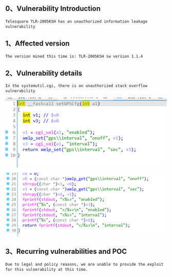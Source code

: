 ## 0、Vulnerability Introduction

```
Telesquare TLR-2005KSH has an unauthorized information leakage vulnerability
```

## 1、Affected version

```
The version mined this time is: TLR-2005KSH sw version 1.1.4
```

## 2、Vulnerability details

```
In the systemutil.cgi, there is an unauthorized stack overflow vulnerability
```

![image-20250217150817138.png](image-20250217150817138.png)

![image-20250217150841483](image-20250217150841483.png)



## 3、Recurring vulnerabilities and POC

```
Due to legal and policy reasons, we are unable to provide the exploit for this vulnerability at this time.
```
